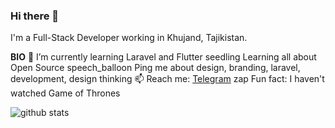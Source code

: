 ### Hi there 👋

I'm a Full-Stack Developer working in Khujand, Tajikistan.

**BIO**
    🌱 I’m currently learning Laravel and Flutter
    seedling Learning all about Open Source
    speech_balloon Ping me about design, branding, laravel, development, design thinking
    📫 Reach me: [Telegram](https://t.me/badmartian)
    zap Fun fact: I haven't watched Game of Thrones

![github stats](https://github-readme-stats.vercel.app/api?username=goodmartian&show_icons=tru)

